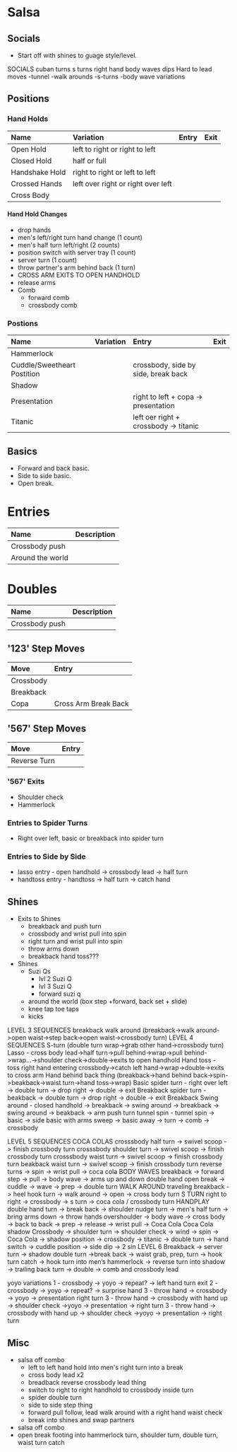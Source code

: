 # Salsa

## Socials

- Start off with shines to guage style/level.

SOCIALS
cuban turns
s turns
right hand
body waves
dips
Hard to lead moves
-tunnel
-walk arounds
-s-turns
-body wave variations

## Positions

### Hand Holds

| Name           | Variation                          | Entry | Exit |
| :------------- | :--------------------------------- | :---- | :--- |
| Open Hold      | left to right or right to left     |       |      |
| Closed Hold    | half or full                       |       |      |
| Handshake Hold | right to right or left to left     |       |      |
| Crossed Hands  | left over right or right over left |       |      |
| Cross Body     |                                    |       |      |

#### Hand Hold Changes

- drop hands
- men's left/right turn hand change (1 count)
- men's half turn left/right (2 counts)
- position switch with server tray (1 count)
- server turn (1 count)
- throw partner's arm behind back (1 turn)
- CROSS ARM EXITS TO OPEN HANDHOLD
- release arms
- Comb
  - forward comb
  - crossbody comb

### Postions

| Name                        | Variation | Entry                                 | Exit |
| :-------------------------- | :-------- | :------------------------------------ | :--- |
| Hammerlock                  |           |                                       |      |
| Cuddle/Sweetheart Postition |           | crossbody, side by side, break back   |      |
| Shadow                      |           |                                       |      |
| Presentation                |           | right to left + copa -> presentation  |      |
| Titanic                     |           | left oer right + crossbody -> titanic |      |

## Basics

- Forward and back basic.
- Side to side basic.
- Open break.

# Entries

| Name             | Description |
| :--------------- | :---------- |
| Crossbody push   |             |
| Around the world |             |

# Doubles

| Name           | Description |
| :------------- | :---------- |
| Crossbody push |             |

## '123' Step Moves

| Move      | Entry                |
| :-------- | :------------------- |
| Crossbody |                      |
| Breakback |                      |
| Copa      | Cross Arm Break Back |

## '567' Step Moves

| Move         | Entry |
| :----------- | :---- |
| Reverse Turn |       |

### '567' Exits

- Shoulder check
- Hammerlock

### Entries to Spider Turns

- Right over left, basic or breakback into spider turn

### Entries to Side by Side

- lasso entry - open handhold -> crossbody lead -> half turn
- handtoss entry - handtoss -> half turn -> catch hand

## Shines

- Exits to Shines
  - breakback and push turn
  - crossbody and wrist pull into spin
  - right turn and wrist pull into spin
  - throw arms down
  - breakback hand toss???
- Shines
  - Suzi Qs
    - lvl 2 Suzi Q
    - lvl 3 Suzi Q
    - forward suzi q
  - around the world (box step +forward, back set + slide)
  - knee tap toe taps
  - kicks

LEVEL 3 SEQUENCES
breakback walk around (breakback->walk around->open waist->step back->open waist->crossbody turn)
LEVEL 4 SEQUENCES
S-turn (double turn wrap->grab other hand->crossbody turn)
Lasso - cross body lead->half turn->pull behind->wrap->pull behind->wrap...->shoulder check->double->exits to open handhold
Hand toss - toss right hand entering crossbody->catch left hand->wrap->double->exits to cross arm
Hand behind back thing (breakback->hand behind back->spin->beakback->waist turn->hand toss->wrap)
Basic spider turn - right over left -> double turn -> drop right -> double -> exit
Breakback spider turn - beakback -> double turn -> drop right -> double -> exit
Breakback
Swing around - closed handhold -> breakback -> swing around -> breakback -> swing around -> beakback -> arm push turn
tunnel spin - tunnel spin -> basic -> side basic with arms sweep -> basic away -> turn -> comb -> crossbody

LEVEL 5 SEQUENCES
COCA COLAS
crosssbody half turn -> swivel scoop -> finish crossbody turn
crosssbody shoulder turn -> swivel scoop -> finish crossbody turn
crosssbody waist turn -> swivel scoop -> finish crossbody turn
beakback waist turn -> swivel scoop -> finish crossbody turn
reverse turns -> spin -> wrist pull -> coca cola
BODY WAVES
breakback -> forward step -> pull -> body wave -> arms up and down
double hand open break -> cuddle -> wave -> prep -> double turn
WALK AROUND
traveling breakback -> heel hook turn -> walk around -> open -> cross body turn
S TURN
right to right -> crossbody -> s turn -> coca cola / crossbody turn
HANDPLAY
double hand turn -> break back -> shoulder nudge turn -> men's half turn -> bring arms down -> throw hands overshoulder -> body wave -> cross body -> back to back -> prep -> release -> wrist pull -> Coca Cola
Coca Cola shadow
Crossbody -> shoulder turn -> shoulder check -> wind -> spin -> Coca Cola -> shadow position -> crossbody -> titanic -> double turn -> hand switch -> cuddle position -> side dip -> 2 sin
LEVEL 6
Breakback -> server turn -> shadow double turn ->break back -> waist grab, prep, turn -> hook turn catch -> hook turn into men’s hammerlock -> reverse turn into shadow -> trailing back turn -> double -> comb and crossbody lead

yoyo variations
1 - crossbody -> yoyo -> repeat? -> left hand turn exit
2 - crossbody -> yoyo -> repeat? -> surprise hand
3 - throw hand -> crossbody -> yoyo -> presentation right turn
3 - throw hand -> crossbody with hand up -> shoulder check ->yoyo -> presentation -> right turn
3 - throw hand -> crossbody with hand up -> shoulder check ->yoyo -> presentation -> right turn

## Misc

- salsa off combo
  - left to left hand hold into men's right turn into a break
  - cross body lead x2
  - breadback reverse crossbody lead thing
  - switch to right to right handhold to crossbody inside turn
  - spider double turn
  - side to side step thing
  - forward pull follow, lead walk around with a right hand waist check
  - break into shines and swap partners
- salsa off combo
- open break footing into hammerlock turn, shoulder turn, double turn, waist turn catch
